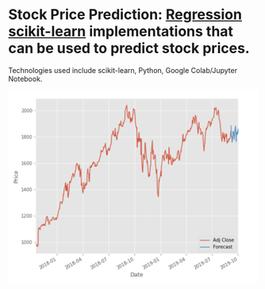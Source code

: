 
# Stock Price Prediction: [Regression scikit-learn](https://scikit-learn.org/stable/) implementations that can be used to predict stock prices.

Technologies used include scikit-learn, Python, Google Colab/Jupyter Notebook.

![alt text](amzn.png "Amazon Stock Prediction")

